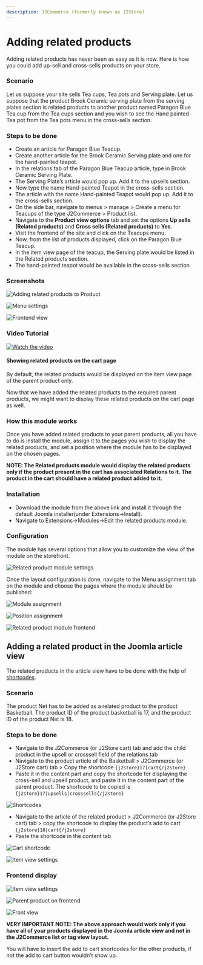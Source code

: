 ```yaml
---
description: J2Commerce (formerly known as J2Store)
---
```


# Adding related products

Adding related products has never been as easy as it is now. Here is how you could add up-sell and cross-sells products on your store.

### Scenario

Let us suppose your site sells Tea cups, Tea pots and Serving plate. Let us suppose that the product Brook Ceramic serving plate from the serving plates section is related products to another product named Paragon Blue Tea cup from the Tea cups section and you wish to see the Hand painted Tea pot from the Tea pots menu in the cross-sells section.

### Steps to be done

* Create an article for Paragon Blue Teacup.
* Create another article for the Brook Ceramic Serving plate and one for the hand-painted teapot.
* In the relations tab of the Paragon Blue Teacup article, type in Brook Ceramic Serving Plate.
* The Serving Plate’s article would pop up. Add it to the upsells section.
* Now type the name Hand-painted Teapot in the cross-sells section.
* The article with the name Hand-painted Teapot would pop up. Add it to the cross-sells section.
* On the side bar, navigate to menus > manage > Create a menu for Teacups of the type J2Commerce > Product list.
* Navigate to the **Product view options** tab and set the options **Up sells (Related products)** and **Cross sells (Related products)** to **Yes**.
* Visit the frontend of the site and click on the Teacups menu.
* Now, from the list of products displayed, click on the Paragon Blue Teacup.
* In the item view page of the teacup, the Serving plate would be listed in the Related products section.
* The hand-painted teapot would be available in the cross-sells section.

### Screenshots

![Adding related products to Product](https://raw.githubusercontent.com/j2store/doc-images/master/catalog/adding-related-products/addingrelatedproducts-to-pro.png)

![Menu settings](https://raw.githubusercontent.com/j2store/doc-images/master/catalog/adding-related-products/addingrelatedproducts-menu-settings.png)

![Frontend view](https://raw.githubusercontent.com/j2store/doc-images/master/catalog/adding-related-products/frontendrelatedproducts.png)

### Video Tutorial

[![Watch the video](https://img.youtube.com/vi/X4QtLzaBPI0/hqdefault.jpg)](https://www.youtube.com/watch?v=X4QtLzaBPI0)

#### Showing related products on the cart page

By default, the related products would be displayed on the item view page of the parent product only.

Now that we have added the related products to the required parent products, we might want to display these related products on the cart page as well.

### How this module works

Once you have added related products to your parent products, all you have to do is install the module, assign it to the pages you wish to display the related products, and set a position where the module has to be displayed on the chosen pages.

**NOTE: The Related products module would display the related products only if the product present in the cart has associated Relations to it. The product in the cart should have a related product added to it.**

### Installation

* Download the module from the above link and install it through the default Joomla installer(under Extensions->Install).
* Navigate to Extensions->Modules->Edit the related products module.

### Configuration

The module has several options that allow you to customize the view of the module on the storefront.

![Related product module settings](https://raw.githubusercontent.com/j2store/doc-images/master/catalog/adding-related-products/rel-pro-mod-settings.png)

Once the layout configuration is done, navigate to the Menu assignment tab on the module and choose the pages where the module should be published:

![Module assignment](https://raw.githubusercontent.com/j2store/doc-images/master/catalog/adding-related-products/module-assignment.png)

![Position assignment](https://raw.githubusercontent.com/j2store/doc-images/master/catalog/adding-related-products/position-assignment.png)

![Related product module frontend](https://raw.githubusercontent.com/j2store/doc-images/master/catalog/adding-related-products/rel-pro-mod-frontend.png)

## Adding a related product in the Joomla article view

The related products in the article view have to be done with the help of [shortcodes](https://docs.j2commerce.com/catalog/short-codes).

### Scenario

The product Net has to be added as a related product to the product Basketball. The product ID of the product basketball is 17, and the product ID of the product Net is 18.

### Steps to be done

* Navigate to the J2Commerce (or J2Store cart) tab and add the child product in the upsell or crosssell field of the relations tab
* Navigate to the product article of the Basketball > J2Commerce (or J2Store cart) tab > Copy the shortcode `{j2store}17|cart{/j2store}`
* Paste it in the content part and copy the shortcode for displaying the cross-sell and upsell product, and paste it in the content part of the parent product. The shortcode to be copied is `{j2store}17|upsells|crosssells{/j2store}`

![Shortcodes](https://raw.githubusercontent.com/j2store/doc-images/master/catalog/adding-related-products/rel-pro-addding-content.png)

* Navigate to the article of the related product > J2Commerce (or J2Store cart) tab > copy the shortcode to display the product’s add to cart `{j2store}18|cart{/j2store}`
* Paste the shortcode in the content tab

![Cart shortcode](https://raw.githubusercontent.com/j2store/doc-images/master/catalog/adding-related-products/cart-shortcode.png)

![Item view settings](https://raw.githubusercontent.com/j2store/doc-images/master/catalog/adding-related-products/content-plugin-item-view.png)

### Frontend display

![Item view settings](https://raw.githubusercontent.com/j2store/doc-images/master/catalog/adding-related-products/content-plugin-item-view.png)

![Parent product on frontend](https://raw.githubusercontent.com/j2store/doc-images/master/catalog/adding-related-products/frontend-parent-pro.png)

![Front view](https://raw.githubusercontent.com/j2store/doc-images/master/catalog/adding-related-products/rel-pro-view-front.png)

**VERY IMPORTANT NOTE: The above approach would work only if you have all of your products displayed in the Joomla article view and not in the J2Commerce list or tag view layout.**

You will have to insert the add to cart shortcodes for the other products, if not the add to cart button wouldn’t show up.
